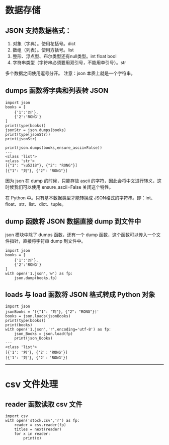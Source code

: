 # 数据存储

## JSON 支持数据格式：

1. 对象（字典）。使用花括号。dict
2. 数组（列表）。使用方括号。list
3. 整形、浮点型、布尔类型还有null类型。int float bool 
4. 字符串类型（字符串必须要用双引号，不能用单引号）。str

多个数据之间使用逗号分开。
注意：json 本质上就是一个字符串。

## dumps 函数将字典和列表转 JSON
```
import json
books = [
    {'1':'刘'},
    {'2':'RONG'}
]
print(type(books))
jsonStr = json.dumps(books)
print(type(jsonStr))
print(jsonStr)

print(json.dumps(books,ensure_ascii=False))
---
<class 'list'>
<class 'str'>
[{"1": "\u5218"}, {"2": "RONG"}]
[{"1": "刘"}, {"2": "RONG"}]
```

因为 json 在 dump 的时候，只能存放 ascii 的字符，因此会将中文进行转义，这时候我们可以使用 ensure_ascii=False 关闭这个特性。

在 Python 中。只有基本数据类型才能转换成 JSON格式的字符串。即：int、float、str、list、dict、tuple。

## dump 函数将 JSON 数据直接 dump 到文件中
json 模块中除了 dumps 函数，还有一个 dump 函数，这个函数可以传入一个文件指针，直接将字符串 dump 到文件中。
```
import json
books = [
    {'1':'刘'},
    {'2':'RONG'}
]
with open('1.json','w') as fp:
    json.dump(books,fp)
```

## loads 与 load 函数将 JSON 格式转成 Python 对象
```
import json
jsonBooks = '[{"1": "刘"}, {"2": "RONG"}]'
books = json.loads(jsonBooks)
print(type(books))
print(books)
with open('1.json','r',encoding='utf-8') as fp:
    json_Books = json.load(fp)
    print(json_Books)
---
<class 'list'>
[{'1': '刘'}, {'2': 'RONG'}]
[{'1': '刘'}, {'2': 'RONG'}]
```

---

# csv 文件处理

## reader 函数读取 csv 文件
```
import csv
with open('stock.csv','r') as fp:
    reader = csv.reader(fp)
    titles = next(reader)
    for x in reader:
        print(x)
```